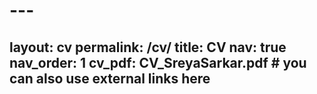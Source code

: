 # ---
layout: cv
permalink: /cv/
title: CV
nav: true
nav_order: 1
cv_pdf: CV_SreyaSarkar.pdf # you can also use external links here
---

